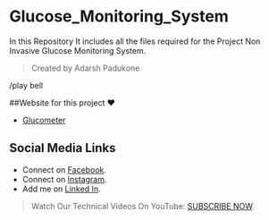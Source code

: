 # Glucose_Monitoring_System
In this Repository It includes all the files required for the Project Non Invasive Glucose Monitoring System.
>Created by Adarsh Padukone

/play bell

##Website for this project :heart:
- [Glucometer](http://gluco.dx.am)

## Social Media Links
* Connect on [Facebook](http://www.facebook.com/aadarshpadukone).
* Connect on [Instagram](http://www.instagram.com/adarshpadukone).
* Add me on [Linked In](https://www.linkedin.com/in/adarsh-padukone-145329156).

>Watch Our Technical Videos On YouTube: [SUBSCRIBE NOW](http://www.youtube.com/adarshpadukone?sub_confirmation=1).
